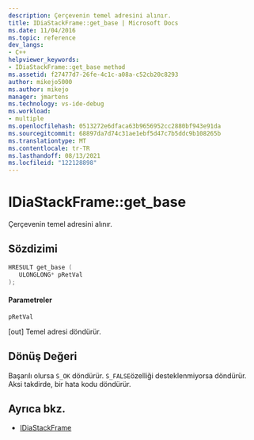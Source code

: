 ```yaml
---
description: Çerçevenin temel adresini alınır.
title: IDiaStackFrame::get_base | Microsoft Docs
ms.date: 11/04/2016
ms.topic: reference
dev_langs:
- C++
helpviewer_keywords:
- IDiaStackFrame::get_base method
ms.assetid: f27477d7-26fe-4c1c-a08a-c52cb20c8293
author: mikejo5000
ms.author: mikejo
manager: jmartens
ms.technology: vs-ide-debug
ms.workload:
- multiple
ms.openlocfilehash: 0513272e6dfaca63b9656952cc2880bf943e91da
ms.sourcegitcommit: 68897da7d74c31ae1ebf5d47c7b5ddc9b108265b
ms.translationtype: MT
ms.contentlocale: tr-TR
ms.lasthandoff: 08/13/2021
ms.locfileid: "122128898"
---
```

# <a name="idiastackframeget_base"></a>IDiaStackFrame::get_base
Çerçevenin temel adresini alınır.

## <a name="syntax"></a>Sözdizimi

```C++
HRESULT get_base ( 
   ULONGLONG* pRetVal
);
```

#### <a name="parameters"></a>Parametreler
 `pRetVal`

[out] Temel adresi döndürür.

## <a name="return-value"></a>Dönüş Değeri
 Başarılı olursa `S_OK` döndürür. `S_FALSE`özelliği desteklenmiyorsa döndürür. Aksi takdirde, bir hata kodu döndürür.

## <a name="see-also"></a>Ayrıca bkz.
- [IDiaStackFrame](../../debugger/debug-interface-access/idiastackframe.md)
